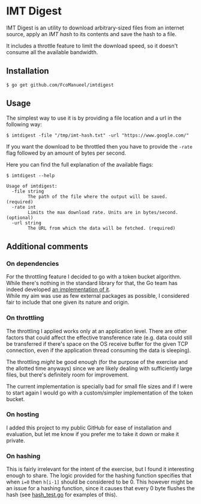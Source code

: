 # IMT Digest

IMT Digest is an utility to download arbitrary-sized files from an internet source, apply an _IMT hash_ to its contents and save the hash to a file.

It includes a throttle feature to limit the download speed, so it doesn't consume all the available bandwidth. 


## Installation

`$ go get github.com/FcoManueel/imtdigest` 


## Usage

The simplest way to use it is by providing a file location and a url in the following way:
 
`$ imtdigest -file "/tmp/imt-hash.txt" -url "https://www.google.com/"`

If you want the download to be throttled then you have to provide the `-rate` flag followed by an amount of bytes per second. 

Here you can find the full explanation of the available flags:

`$ imtdigest --help`
```
Usage of imtdigest:
  -file string
    	The path of the file where the output will be saved. (required)
  -rate int
    	Limits the max download rate. Units are in bytes/second. (optional)
  -url string
    	The URL from which the data will be fetched. (required)
```


## Additional comments

### On dependencies 
For the throttling feature I decided to go with a token bucket algorithm.  
While there's nothing in the standard library for that, the Go team has indeed developed [an implementation of it](https://godoc.org/golang.org/x/time/rate).  
While my aim was use as few external packages as possible, I considered fair to include that one given its nature and origin.

### On throttling
The throttling I applied works only at an application level. 
There are other factors that could affect the effective transference rate (e.g. data could still be transferred if there's space on the OS receive buffer for the given TCP connection, even if the application thread consuming the data is sleeping).
  
The throttling _might_ be good enough (for the purpose of the exercise and the allotted time anyways) since we are likely dealing with sufficiently large files, but there's definitely room for improvement.
    
The current implementation is specially bad for small file sizes and if I were to start again I would go with a custom/simpler implementation of the token bucket.

### On hosting
I added this project to my public GitHub for ease of installation and evaluation, but let me know if you prefer me to take it down or make it private.

### On hashing
This is fairly irrelevant for the intent of the exercise, but I found it interesting enough to share. The logic provided for the hashing function specifies that when `i=0` then `h[i-1]` should be considered to be 0.
 This however might be an issue for a hashing 
function, since it causes that every 0 byte flushes the hash (see [hash_test.go](./hash_test.go) for examples of this).
